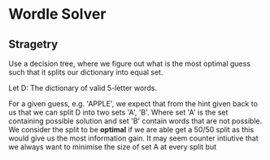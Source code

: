 # Wordle Solver


## Stragetry

Use a decision tree, where we figure out what is the most optimal guess such
that it splits our dictionary into equal set.


Let D: The dictionary of valid 5-letter words.

For a given guess, e.g. 'APPLE', we expect that from the hint given back to us
that we can split D into two sets 'A', 'B'. Where set 'A' is the set
containing possible solution and set 'B' contain words that are not possible.
We consider the split to be **optimal** if we are able get a 50/50 split as
this would give us the most information gain. It may seem counter intiutive
that we always want to minimise the size of set A at every split but 

